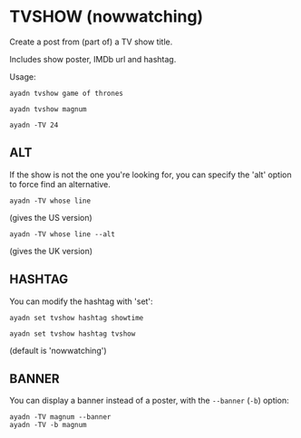 # TVSHOW (nowwatching)

Create a post from (part of) a TV show title. 

Includes show poster, IMDb url and hashtag.

Usage:

`ayadn tvshow game of thrones`

`ayadn tvshow magnum`

`ayadn -TV 24`

## ALT

If the show is not the one you're looking for, you can specify the 'alt' option to force find an alternative.

`ayadn -TV whose line`

(gives the US version)

`ayadn -TV whose line --alt`

(gives the UK version)

## HASHTAG

You can modify the hashtag with 'set':

`ayadn set tvshow hashtag showtime`

`ayadn set tvshow hashtag tvshow`

(default is 'nowwatching')

## BANNER

You can display a banner instead of a poster, with the `--banner` (`-b`) option:

```
ayadn -TV magnum --banner
ayadn -TV -b magnum
```  


